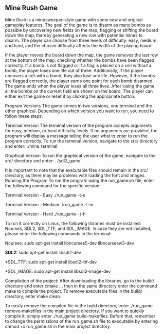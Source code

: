 ## Mine Rush Game

Mine Rush is a minesweeper-style game with some new and original gameplay features. The goal of the game is to disarm as many bombs as possible by uncovering new fields on the map, flagging or shifting the board down the map, thereby generating a new row with potential mines to disarm. The player can choose from three levels of difficulty: easy, medium, and hard, and the chosen difficulty affects the width of the playing board.

If the player moves the board down the map, the game removes the last row at the bottom of the map, checking whether the bombs have been flagged correctly. If a bomb is not flagged or if a flag is placed on a cell without a bomb, the player loses one life out of three. Additionally, if the player uncovers a cell with a bomb, they also lose one life. However, if the bombs are flagged correctly, the player earns one point for each bomb disarmed. The game ends when the player loses all three lives. After losing the game, all the bombs on the current field are shown on the board. The player can either exit the game or reset it by clicking the appropriate button.

Program Versions
The game comes in two versions, one terminal and the other graphical. Depending on which version you want to run, you need to follow these steps:

Terminal Version
The terminal version of the program accepts arguments for easy, medium, or hard 	difficulty levels. If no arguments are provided, the program will display a message telling the user what to enter to run the program correctly. To run the terminal version, navigate to the src/ directory and enter:
		./mine_terminal <argument>

Graphical Version
To run the graphical version of the game, navigate to the src/ directory and enter:
	.	/sdl2_game

It is important to note that the executable files should remain in the src/ directory, as there may be problems with loading the font and images.
Running the Program To run the program using the run_game.sh file, enter the following command for the specific version:

Terminal Version - Easy
		./run_game -t-e

Terminal Version - Medium
		./run_game -t-m

Terminal Version - Hard
		./run_game -t-h

To run it correctly on Linux, the following libraries must be installed: Ncurses, SDL2, SDL_TTF, and SDL_IMAGE. In case they are not installed, please enter the following commands in the terminal:

Ncurses:
sudo apt-get install libncurses5-dev libncursesw5-dev

**SDL2:**
sudo apt-get install libsdl2-dev
	
*SDL_TTF:
sudo apt-get install libsdl2-ttf-dev
	
*SDL_IMAGE:
sudo apt-get install libsdl2-image-dev

Compilation of the project:
After downloading the libraries, go to the build/ directory and enter cmake .., then in the same directory enter the command make to compile the project.
To remove executable files in the build/ directory, enter make clean.

To easily remove the compiled file in the build directory, enter ./run_game remove-makefiles in the main project directory. If you want to quickly compile it, simply enter ./run_game build-makefiles. Before that, remember to change the permissions of the run_game.sh file to executable by entering chmod +x run_game.sh in the main project directory.








